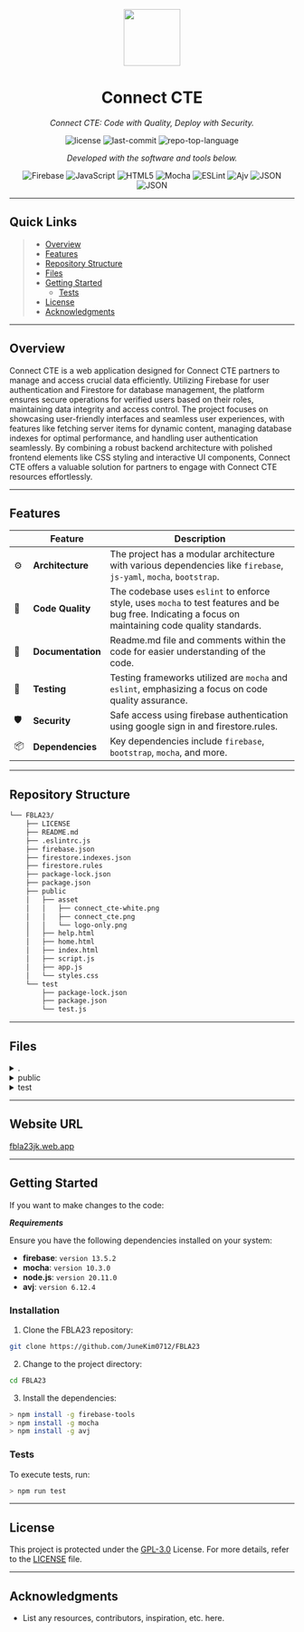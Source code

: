 <p align="center">
  <img src="https://github.com/JuneKim0712/FBLA23/blob/main/public/asset/logo-only.png" width="100" />
</p>
<p align="center">
    <h1 align="center">Connect CTE</h1>
</p>
<p align="center">
    <em>Connect CTE: Code with Quality, Deploy with Security.</em>
</p>
<p align="center">
	<img src="https://img.shields.io/github/license/JuneKim0712/FBLA23?style=flat&color=0080ff" alt="license">
	<img src="https://img.shields.io/github/last-commit/JuneKim0712/FBLA23?style=flat&logo=git&logoColor=white&color=0080ff" alt="last-commit">
	<img src="https://img.shields.io/github/languages/top/JuneKim0712/FBLA23?style=flat&color=0080ff" alt="repo-top-language">
<p>
<p align="center">
		<em>Developed with the software and tools below.</em>
</p>
<p align="center">
	<img src="https://img.shields.io/badge/Firebase-FFCA28.svg?style=flat&logo=Firebase&logoColor=black" alt="Firebase">
	<img src="https://img.shields.io/badge/JavaScript-F7DF1E.svg?style=flat&logo=JavaScript&logoColor=black" alt="JavaScript">
	<img src="https://img.shields.io/badge/HTML5-E34F26.svg?style=flat&logo=HTML5&logoColor=white" alt="HTML5">
	<img src="https://img.shields.io/badge/Mocha-8D6748.svg?style=flat&logo=Mocha&logoColor=white" alt="Mocha">
	<img src="https://img.shields.io/badge/ESLint-4B32C3.svg?style=flat&logo=ESLint&logoColor=white" alt="ESLint">
	<img src="https://img.shields.io/badge/Ajv-23C8D2.svg?style=flat&logo=Ajv&logoColor=white" alt="Ajv">
	<img src="https://img.shields.io/badge/JSON-000000.svg?style=flat&logo=JSON&logoColor=white" alt="JSON">
    <img src="https://img.shields.io/badge/Bootstrap-563D7C?&logo=bootstrap&logoColor=white" alt="JSON">
</p>
<hr>

##  Quick Links

> - [ Overview](#-overview)
> - [ Features](#-features)
> - [ Repository Structure](#-repository-structure)
> - [ Files ](#-Files)
> - [ Getting Started](#-getting-started)
>   - [ Tests](#-tests)
> - [ License](#-license)
> - [ Acknowledgments](#-acknowledgments)

---

##  Overview

Connect CTE is a web application designed for Connect CTE partners to manage and access crucial data efficiently. Utilizing Firebase for user authentication and Firestore for database management, the platform ensures secure operations for verified users based on their roles, maintaining data integrity and access control. The project focuses on showcasing user-friendly interfaces and seamless user experiences, with features like fetching server items for dynamic content, managing database indexes for optimal performance, and handling user authentication seamlessly. By combining a robust backend architecture with polished frontend elements like CSS styling and interactive UI components, Connect CTE offers a valuable solution for partners to engage with Connect CTE resources effortlessly.

---

##  Features

|   | Feature          | Description                                                                                       |
|---|------------------|---------------------------------------------------------------------------------------------------|
| ⚙️ | **Architecture** | The project has a modular architecture with various dependencies like `firebase`, `js-yaml`, `mocha`, `bootstrap`.                          |
| 🔩 | **Code Quality** | The codebase uses `eslint` to enforce style, uses `mocha` to test features and be bug free. Indicating a focus on maintaining code quality standards. |
| 📄 | **Documentation**| Readme.md file and comments within the code for easier understanding of the code.        |
| 🧪 | **Testing**      | Testing frameworks utilized are `mocha` and `eslint`, emphasizing a focus on code quality assurance. |
| 🛡️ | **Security**     | Safe access using firebase authentication using google sign in and firestore.rules.          |
| 📦 | **Dependencies** | Key dependencies include `firebase`, `bootstrap`, `mocha`, and more.                                |

---

##  Repository Structure

```sh
└── FBLA23/
    ├── LICENSE
    ├── README.md
    ├── .eslintrc.js
    ├── firebase.json
    ├── firestore.indexes.json
    ├── firestore.rules
    ├── package-lock.json
    ├── package.json
    ├── public
    │   ├── asset
    │   │   ├── connect_cte-white.png
    │   │   ├── connect_cte.png
    │   │   └── logo-only.png
    │   ├── help.html
    │   ├── home.html
    │   ├── index.html
    │   ├── script.js
    │   ├── app.js
    │   └── styles.css
    └── test
        ├── package-lock.json
        ├── package.json
        └── test.js
```

---

##  Files

<details closed><summary>.</summary>

| File                                                                                               | Summary                                                                                                                                                                                                                                                                                                                                         |
| ---                                                                                                | ---                                                                                                                                                                                                                                                                                                                                             |
| [package.json](https://github.com/JuneKim0712/FBLA23/blob/master/package.json)                     |  Gives current information of project's necessary libraries and tools it needs to work correctly.                                                                                                                                                 |
| [firebase.json](https://github.com/JuneKim0712/FBLA23/blob/master/firebase.json)                   | Code snippet in `firebase.json` manages Firestore rules & hosting config, setting up necessary ports for emulators. It ensures secure data access & deploys web app correctly.                                                                                                                                                                  |
| [firestore.rules](https://github.com/JuneKim0712/FBLA23/blob/master/firestore.rules)               | Code snippet in firestore.rules governs Firestore database access for partners collection based on user roles, verifying partner data integrity and validity while ensuring restricted operations for verified users in the parent repository architecture.                                                                                     |
| [package-lock.json](https://github.com/JuneKim0712/FBLA23/blob/master/package-lock.json)           | Code snippet: Gives current information on the dependencies or packages installed for a node. js project, including their exact version numbers. |
| [firestore.indexes.json](https://github.com/JuneKim0712/FBLA23/blob/master/firestore.indexes.json) | Code Summary: This snippet manages Firestore indexes & field overrides. Vital for optimizing database performance & customizing schema for the parent repository's Firestore architecture.                                                                                                                                                    |

</details>

<details closed><summary>public</summary>

| File                                                                              | Summary                                                                                                                                                                                                                             |
| ---                                                                               | ---                                                                                                                                                                                                                                 |
| [styles.css](https://github.com/JuneKim0712/FBLA23/blob/master/public/styles.css) | Code snippet in public/styles.css resets default CSS properties for consistent styling across the web app. It configures layout, typography, and color scheme, enhancing user experience throughout the platform.                   |
| [index.html](https://github.com/JuneKim0712/FBLA23/blob/master/public/index.html) | Code in public/index.html sets up Connect CTE's landing page, allows user to login into website.              |
| [script.js](https://github.com/JuneKim0712/FBLA23/blob/master/public/script.js)   | Code in public/script.js drives user authentication via Firebase in the FBLA23 repository. It redirects users to index.html when signed in, improving user experience and security.                                                 |
| [home.html](https://github.com/JuneKim0712/FBLA23/blob/master/public/home.html)   | Code in public/home.html: Initialize Firebase Auth, Firestore, and Functions, enabling user authentication and real-time database updates. Enhances user experience by handling authentication and data synchronization seamlessly. |
| [help.html](https://github.com/JuneKim0712/FBLA23/blob/master/public/help.html)   | Code in `public/help.html` enhances UI by displaying Connect CTE information.                                                                       |
| [app.js](https://github.com/JuneKim0712/FBLA23/blob/master/public/app.js)         | Code snippet in public/app.js manages user authentication and Firestore database connections. Handles user sign-in/out UI state changes. Key elements: authentication, Firestore DB. Supports user interaction on web app.          |

</details>

<details closed><summary>test</summary>

| File                                                                                          | Summary                                                                                                                                                                                                                                           |
| ---                                                                                           | ---                                                                                                                                                                                                                                               |
| [test.js](https://github.com/JuneKim0712/FBLA23/blob/master/test/test.js)                     | Emulates behavior of the code using `mocha` and test the if the code is error free and does all necessary functionality.                                                                                                       |

</details>

---

## Website URL
[fbla23jk.web.app](https://fbla23jk.web.app/index.html)

---

##  Getting Started

If you want to make changes to the code:

***Requirements***

Ensure you have the following dependencies installed on your system:

* **firebase**: `version 13.5.2`
* **mocha**: `version 10.3.0`
* **node.js**: `version 20.11.0`
* **avj**: `version 6.12.4`



###  Installation

1. Clone the FBLA23 repository:

```sh
git clone https://github.com/JuneKim0712/FBLA23
```

2. Change to the project directory:

```sh
cd FBLA23
```

3. Install the dependencies:

```sh
> npm install -g firebase-tools
> npm install -g mocha
> npm install -g avj
```

###  Tests

To execute tests, run:

```sh
> npm run test
```

---

##  License

This project is protected under the [GPL-3.0](https://choosealicense.com/licenses) License. For more details, refer to the [LICENSE](https://choosealicense.com/licenses/) file.

---

##  Acknowledgments

- List any resources, contributors, inspiration, etc. here.
